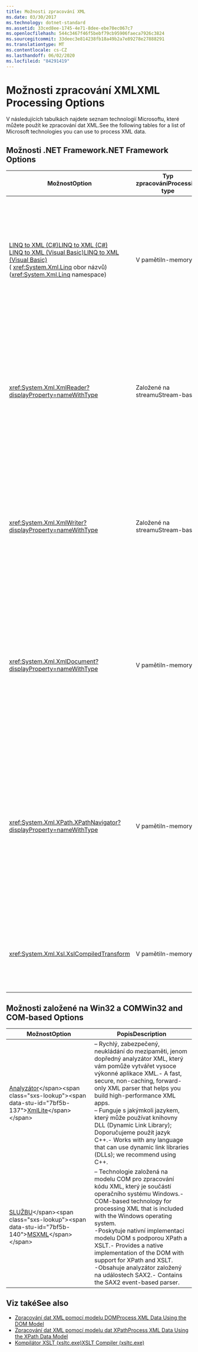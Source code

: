 ```yaml
---
title: Možnosti zpracování XML
ms.date: 03/30/2017
ms.technology: dotnet-standard
ms.assetid: 33ced8ee-1745-4e71-8dee-ebe70ec067c7
ms.openlocfilehash: 544c3467f46f5bebf79cb95906faeca7926c3824
ms.sourcegitcommit: 33deec3e814238fb18a49b2a7e89278e27888291
ms.translationtype: MT
ms.contentlocale: cs-CZ
ms.lasthandoff: 06/02/2020
ms.locfileid: "84291419"
---
```

# <a name="xml-processing-options"></a><span data-ttu-id="7bf5b-102">Možnosti zpracování XML</span><span class="sxs-lookup"><span data-stu-id="7bf5b-102">XML Processing Options</span></span>
<span data-ttu-id="7bf5b-103">V následujících tabulkách najdete seznam technologií Microsoftu, které můžete použít ke zpracování dat XML.</span><span class="sxs-lookup"><span data-stu-id="7bf5b-103">See the following tables for a list of Microsoft technologies you can use to process XML data.</span></span>  
  
## <a name="net-framework-options"></a><span data-ttu-id="7bf5b-104">Možnosti .NET Framework</span><span class="sxs-lookup"><span data-stu-id="7bf5b-104">.NET Framework Options</span></span>  
  
|<span data-ttu-id="7bf5b-105">**Možnost**</span><span class="sxs-lookup"><span data-stu-id="7bf5b-105">**Option**</span></span>|<span data-ttu-id="7bf5b-106">**Typ zpracování**</span><span class="sxs-lookup"><span data-stu-id="7bf5b-106">**Processing type**</span></span>|<span data-ttu-id="7bf5b-107">**Popis**</span><span class="sxs-lookup"><span data-stu-id="7bf5b-107">**Description**</span></span>|  
|----------------|-------------------------|---------------------|  
|[<span data-ttu-id="7bf5b-108">LINQ to XML (C#)</span><span class="sxs-lookup"><span data-stu-id="7bf5b-108">LINQ to XML (C#)</span></span>](../../../csharp/programming-guide/concepts/linq/linq-to-xml-overview.md) <br/> [<span data-ttu-id="7bf5b-109">LINQ to XML (Visual Basic)</span><span class="sxs-lookup"><span data-stu-id="7bf5b-109">LINQ to XML (Visual Basic)</span></span>](../../../visual-basic/programming-guide/concepts/linq/linq-to-xml.md) <br /><span data-ttu-id="7bf5b-110">( <xref:System.Xml.Linq> obor názvů)</span><span class="sxs-lookup"><span data-stu-id="7bf5b-110">(<xref:System.Xml.Linq> namespace)</span></span>|<span data-ttu-id="7bf5b-111">V paměti</span><span class="sxs-lookup"><span data-stu-id="7bf5b-111">In-memory</span></span>|<span data-ttu-id="7bf5b-112">– Založený na technologii LINQ (.NET Framework Language-Integrated Query).</span><span class="sxs-lookup"><span data-stu-id="7bf5b-112">-   Based on the .NET Framework Language-Integrated Query (LINQ) technology.</span></span><br /><span data-ttu-id="7bf5b-113">– Poskytuje možnosti dotazů, které jsou podobné SQL pro objekty, relační data a data XML.</span><span class="sxs-lookup"><span data-stu-id="7bf5b-113">-   Provides query experience that is similar to SQL for objects, relational data, and XML data.</span></span><br /><span data-ttu-id="7bf5b-114">– Poskytuje intuitivní možnosti vytváření a transformace dokumentů.</span><span class="sxs-lookup"><span data-stu-id="7bf5b-114">-   Provides intuitive document creation and transformation capabilities.</span></span><br /><span data-ttu-id="7bf5b-115">– Tuto možnost použijte, pokud píšete nový kód.</span><span class="sxs-lookup"><span data-stu-id="7bf5b-115">-   Use this option if you're writing new code.</span></span>|  
|<xref:System.Xml.XmlReader?displayProperty=nameWithType>|<span data-ttu-id="7bf5b-116">Založené na streamu</span><span class="sxs-lookup"><span data-stu-id="7bf5b-116">Stream-based</span></span>|<span data-ttu-id="7bf5b-117">– Poskytuje rychlý a neuložený soubor, který je pouze pro přístup k datům XML.</span><span class="sxs-lookup"><span data-stu-id="7bf5b-117">-   Provides a fast, non-cached, forward-only way to access XML data.</span></span><br /><span data-ttu-id="7bf5b-118">– Objekty lze vytvořit pomocí <xref:System.Xml.XmlReader.Create%2A?displayProperty=nameWithType> metody a zadat sadu funkcí, které mají být povoleny u objektu pomocí <xref:System.Xml.XmlReaderSettings> třídy.</span><span class="sxs-lookup"><span data-stu-id="7bf5b-118">-   You can create objects by using the <xref:System.Xml.XmlReader.Create%2A?displayProperty=nameWithType> method, and specify the set of features to enable on the object by using the <xref:System.Xml.XmlReaderSettings> class.</span></span>|  
|<xref:System.Xml.XmlWriter?displayProperty=nameWithType>|<span data-ttu-id="7bf5b-119">Založené na streamu</span><span class="sxs-lookup"><span data-stu-id="7bf5b-119">Stream-based</span></span>|<span data-ttu-id="7bf5b-120">– Poskytuje rychlý, neuložený obsah do mezipaměti, jenom pro generování dat XML.</span><span class="sxs-lookup"><span data-stu-id="7bf5b-120">-   Provides a fast, non-cached, forward-only way to generate XML data.</span></span><br /><span data-ttu-id="7bf5b-121">– Objekty lze vytvořit pomocí <xref:System.Xml.XmlWriter.Create%2A?displayProperty=nameWithType> metody a zadat sadu funkcí, které mají být povoleny u objektu pomocí <xref:System.Xml.XmlWriterSettings> třídy.</span><span class="sxs-lookup"><span data-stu-id="7bf5b-121">-   You can create objects by using the <xref:System.Xml.XmlWriter.Create%2A?displayProperty=nameWithType> method, and specify the set of features to enable on the object by using the <xref:System.Xml.XmlWriterSettings> class.</span></span>|  
|<xref:System.Xml.XmlDocument?displayProperty=nameWithType>|<span data-ttu-id="7bf5b-122">V paměti</span><span class="sxs-lookup"><span data-stu-id="7bf5b-122">In-memory</span></span>|<span data-ttu-id="7bf5b-123">– Implementuje základní doporučení na [úrovni W3C model DOM (Document Object Model) (DOM) 1 Core](https://www.w3.org/TR/REC-DOM-Level-1/level-one-core.html) a [DOM úrovně 2](https://www.w3.org/TR/DOM-Level-2-Core/) .</span><span class="sxs-lookup"><span data-stu-id="7bf5b-123">-   Implements the [W3C Document Object Model (DOM) Level 1 Core](https://www.w3.org/TR/REC-DOM-Level-1/level-one-core.html) and [DOM Level 2 Core](https://www.w3.org/TR/DOM-Level-2-Core/) recommendations.</span></span><br /><span data-ttu-id="7bf5b-124">– Můžete vytvářet, vkládat, odebírat a upravovat uzly pomocí metod a vlastností založených na známém modelu DOM.</span><span class="sxs-lookup"><span data-stu-id="7bf5b-124">-   You can create, insert, remove, and modify nodes by using methods and properties based on the familiar DOM model.</span></span><br /><span data-ttu-id="7bf5b-125">– Tuto možnost použijte, pokud upravujete existující kód, který využívá W3C DOM.</span><span class="sxs-lookup"><span data-stu-id="7bf5b-125">-   Use this option if you're modifying existing code that utilizes the W3C DOM.</span></span>|  
|<xref:System.Xml.XPath.XPathNavigator?displayProperty=nameWithType>|<span data-ttu-id="7bf5b-126">V paměti</span><span class="sxs-lookup"><span data-stu-id="7bf5b-126">In-memory</span></span>|<span data-ttu-id="7bf5b-127">– Nabízí několik možností úprav a možností navigace pomocí modelu kurzoru.</span><span class="sxs-lookup"><span data-stu-id="7bf5b-127">-   Offers several editing options and navigation capabilities using a cursor model.</span></span><br /><span data-ttu-id="7bf5b-128">– Dokumenty XML mohou být obsaženy v <xref:System.Xml.XPath.XPathDocument> objektu nebo <xref:System.Xml.XmlDocument> .</span><span class="sxs-lookup"><span data-stu-id="7bf5b-128">-   XML documents can be contained in an <xref:System.Xml.XPath.XPathDocument> or <xref:System.Xml.XmlDocument> object.</span></span><br /><span data-ttu-id="7bf5b-129">– Poskytuje vynikající výkon pro zpracování XML jen pro čtení.</span><span class="sxs-lookup"><span data-stu-id="7bf5b-129">-   Provides excellent performance for read-only processing of XML.</span></span><br /><span data-ttu-id="7bf5b-130">– Tuto možnost použijte, pokud upravujete existující kód pomocí dotazů XPath nebo transformací XSLT.</span><span class="sxs-lookup"><span data-stu-id="7bf5b-130">-   Use this option if you're modifying existing code with XPath queries or XSLT transformations.</span></span>|  
|<xref:System.Xml.Xsl.XslCompiledTransform>|<span data-ttu-id="7bf5b-131">V paměti</span><span class="sxs-lookup"><span data-stu-id="7bf5b-131">In-memory</span></span>|<span data-ttu-id="7bf5b-132">– Poskytuje možnosti pro transformaci dat XML pomocí transformací XSL.</span><span class="sxs-lookup"><span data-stu-id="7bf5b-132">-   Provides options for transforming XML data using XSL transformations.</span></span><br /><span data-ttu-id="7bf5b-133">– [Kompilátor XSLT (xsltc. exe)](xslt-compiler-xsltc-exe.md) umožňuje odkazovat předem zkompilované transformace ve vaší aplikaci.</span><span class="sxs-lookup"><span data-stu-id="7bf5b-133">-   The [XSLT Compiler (xsltc.exe)](xslt-compiler-xsltc-exe.md) lets you reference pre-compiled transformations in your app.</span></span>|  
  
## <a name="win32-and-com-based-options"></a><span data-ttu-id="7bf5b-134">Možnosti založené na Win32 a COM</span><span class="sxs-lookup"><span data-stu-id="7bf5b-134">Win32 and COM-based Options</span></span>  
  
|<span data-ttu-id="7bf5b-135">**Možnost**</span><span class="sxs-lookup"><span data-stu-id="7bf5b-135">**Option**</span></span>|<span data-ttu-id="7bf5b-136">**Popis**</span><span class="sxs-lookup"><span data-stu-id="7bf5b-136">**Description**</span></span>|  
|----------------|---------------------|  
|<span data-ttu-id="7bf5b-137">[Analyzátor](https://docs.microsoft.com/previous-versions/windows/desktop/ms752872(v=vs.85))</span><span class="sxs-lookup"><span data-stu-id="7bf5b-137">[XmlLite](https://docs.microsoft.com/previous-versions/windows/desktop/ms752872(v=vs.85))</span></span>|<span data-ttu-id="7bf5b-138">– Rychlý, zabezpečený, neukládání do mezipaměti, jenom dopředný analyzátor XML, který vám pomůže vytvářet vysoce výkonné aplikace XML.</span><span class="sxs-lookup"><span data-stu-id="7bf5b-138">-   A fast, secure, non-caching, forward-only XML parser that helps you build high-performance XML apps.</span></span><br /><span data-ttu-id="7bf5b-139">– Funguje s jakýmkoli jazykem, který může používat knihovny DLL (Dynamic Link Library); Doporučujeme použít jazyk C++.</span><span class="sxs-lookup"><span data-stu-id="7bf5b-139">-   Works with any language that can use dynamic link libraries (DLLs); we recommend using C++.</span></span>|  
|<span data-ttu-id="7bf5b-140">[SLUŽBU](https://docs.microsoft.com/previous-versions/windows/desktop/ms763742(v=vs.85))</span><span class="sxs-lookup"><span data-stu-id="7bf5b-140">[MSXML](https://docs.microsoft.com/previous-versions/windows/desktop/ms763742(v=vs.85))</span></span>|<span data-ttu-id="7bf5b-141">– Technologie založená na modelu COM pro zpracování kódu XML, který je součástí operačního systému Windows.</span><span class="sxs-lookup"><span data-stu-id="7bf5b-141">-   COM-based technology for processing XML that is included with the Windows operating system.</span></span><br /><span data-ttu-id="7bf5b-142">-Poskytuje nativní implementaci modelu DOM s podporou XPath a XSLT.</span><span class="sxs-lookup"><span data-stu-id="7bf5b-142">-   Provides a native implementation of the DOM with support for XPath and XSLT.</span></span><br /><span data-ttu-id="7bf5b-143">-Obsahuje analyzátor založený na událostech SAX2.</span><span class="sxs-lookup"><span data-stu-id="7bf5b-143">-   Contains the SAX2 event-based parser.</span></span>|  
  
## <a name="see-also"></a><span data-ttu-id="7bf5b-144">Viz také</span><span class="sxs-lookup"><span data-stu-id="7bf5b-144">See also</span></span>

- [<span data-ttu-id="7bf5b-145">Zpracování dat XML pomocí modelu DOM</span><span class="sxs-lookup"><span data-stu-id="7bf5b-145">Process XML Data Using the DOM Model</span></span>](process-xml-data-using-the-dom-model.md)
- [<span data-ttu-id="7bf5b-146">Zpracování dat XML pomocí modelu dat XPath</span><span class="sxs-lookup"><span data-stu-id="7bf5b-146">Process XML Data Using the XPath Data Model</span></span>](process-xml-data-using-the-xpath-data-model.md)
- [<span data-ttu-id="7bf5b-147">Kompilátor XSLT (xsltc.exe)</span><span class="sxs-lookup"><span data-stu-id="7bf5b-147">XSLT Compiler (xsltc.exe)</span></span>](xslt-compiler-xsltc-exe.md)

